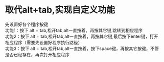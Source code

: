 # 取代alt+tab,实现自定义功能
先设置好各个程序按键<br/>
功能1：按下 alt + tab,松开tab,alt一直按着，再按其它键,跳转到相应程序<br/>
功能2：按下 alt + tab,松开tab,alt一直按着，再按其它键,最后按下enter键，打开相应程序（需要先设置好程序执行路径）<br/>
功能3：按下 alt + tab,松开tab,alt一直按着，按下space键，再按其它按键，不管是否已经存在，再次打开相应程序<br/>
